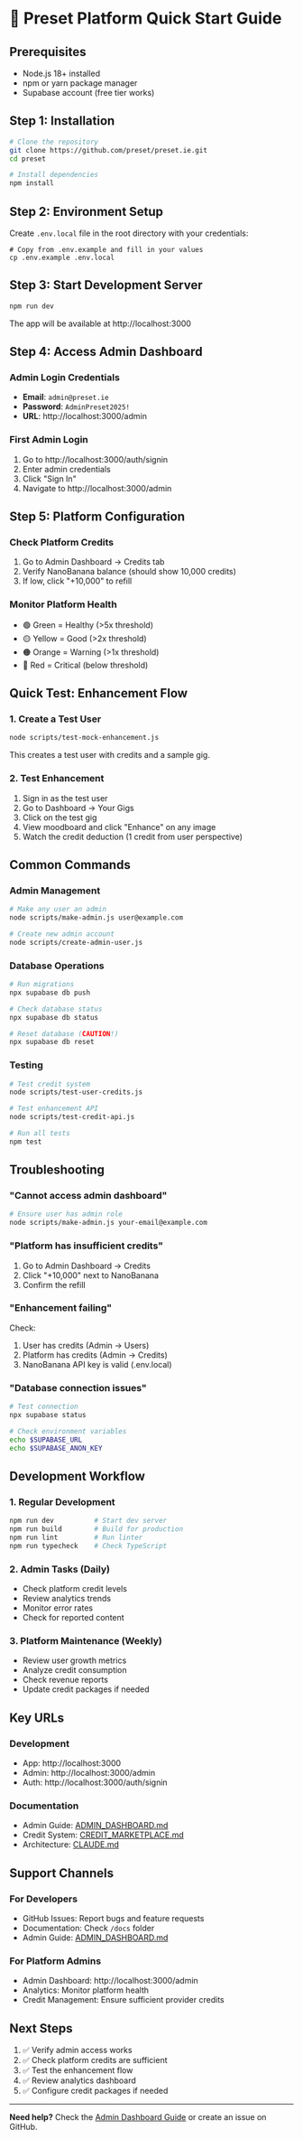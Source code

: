 # 🚀 Preset Platform Quick Start Guide

## Prerequisites
- Node.js 18+ installed
- npm or yarn package manager
- Supabase account (free tier works)

## Step 1: Installation
```bash
# Clone the repository
git clone https://github.com/preset/preset.ie.git
cd preset

# Install dependencies
npm install
```

## Step 2: Environment Setup
Create `.env.local` file in the root directory with your credentials:
```env
# Copy from .env.example and fill in your values
cp .env.example .env.local
```

## Step 3: Start Development Server
```bash
npm run dev
```
The app will be available at http://localhost:3000

## Step 4: Access Admin Dashboard

### Admin Login Credentials
- **Email**: `admin@preset.ie`
- **Password**: `AdminPreset2025!`
- **URL**: http://localhost:3000/admin

### First Admin Login
1. Go to http://localhost:3000/auth/signin
2. Enter admin credentials
3. Click "Sign In"
4. Navigate to http://localhost:3000/admin

## Step 5: Platform Configuration

### Check Platform Credits
1. Go to Admin Dashboard → Credits tab
2. Verify NanoBanana balance (should show 10,000 credits)
3. If low, click "+10,000" to refill

### Monitor Platform Health
- 🟢 Green = Healthy (>5x threshold)
- 🟡 Yellow = Good (>2x threshold)  
- 🟠 Orange = Warning (>1x threshold)
- 🔴 Red = Critical (below threshold)

## Quick Test: Enhancement Flow

### 1. Create a Test User
```bash
node scripts/test-mock-enhancement.js
```
This creates a test user with credits and a sample gig.

### 2. Test Enhancement
1. Sign in as the test user
2. Go to Dashboard → Your Gigs
3. Click on the test gig
4. View moodboard and click "Enhance" on any image
5. Watch the credit deduction (1 credit from user perspective)

## Common Commands

### Admin Management
```bash
# Make any user an admin
node scripts/make-admin.js user@example.com

# Create new admin account
node scripts/create-admin-user.js
```

### Database Operations
```bash
# Run migrations
npx supabase db push

# Check database status
npx supabase db status

# Reset database (CAUTION!)
npx supabase db reset
```

### Testing
```bash
# Test credit system
node scripts/test-user-credits.js

# Test enhancement API
node scripts/test-credit-api.js

# Run all tests
npm test
```

## Troubleshooting

### "Cannot access admin dashboard"
```bash
# Ensure user has admin role
node scripts/make-admin.js your-email@example.com
```

### "Platform has insufficient credits"
1. Go to Admin Dashboard → Credits
2. Click "+10,000" next to NanoBanana
3. Confirm the refill

### "Enhancement failing"
Check:
1. User has credits (Admin → Users)
2. Platform has credits (Admin → Credits)
3. NanoBanana API key is valid (.env.local)

### "Database connection issues"
```bash
# Test connection
npx supabase status

# Check environment variables
echo $SUPABASE_URL
echo $SUPABASE_ANON_KEY
```

## Development Workflow

### 1. Regular Development
```bash
npm run dev          # Start dev server
npm run build        # Build for production
npm run lint         # Run linter
npm run typecheck    # Check TypeScript
```

### 2. Admin Tasks (Daily)
- Check platform credit levels
- Review analytics trends
- Monitor error rates
- Check for reported content

### 3. Platform Maintenance (Weekly)
- Review user growth metrics
- Analyze credit consumption
- Check revenue reports
- Update credit packages if needed

## Key URLs

### Development
- App: http://localhost:3000
- Admin: http://localhost:3000/admin
- Auth: http://localhost:3000/auth/signin

### Documentation
- Admin Guide: [ADMIN_DASHBOARD.md](./ADMIN_DASHBOARD.md)
- Credit System: [CREDIT_MARKETPLACE.md](./CREDIT_MARKETPLACE.md)
- Architecture: [CLAUDE.md](./CLAUDE.md)

## Support Channels

### For Developers
- GitHub Issues: Report bugs and feature requests
- Documentation: Check `/docs` folder
- Admin Guide: [ADMIN_DASHBOARD.md](./ADMIN_DASHBOARD.md)

### For Platform Admins
- Admin Dashboard: http://localhost:3000/admin
- Analytics: Monitor platform health
- Credit Management: Ensure sufficient provider credits

## Next Steps

1. ✅ Verify admin access works
2. ✅ Check platform credits are sufficient
3. ✅ Test the enhancement flow
4. ✅ Review analytics dashboard
5. ✅ Configure credit packages if needed

---

**Need help?** Check the [Admin Dashboard Guide](./ADMIN_DASHBOARD.md) or create an issue on GitHub.